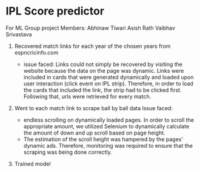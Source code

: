 # IPL Score predictor
For ML Group project 
Members:
    Abhinaw Tiwari
    Asish Rath
    Vaibhav Srivastava

1) Recovered match links for each year of the chosen years from espncricinfo.com
    - issue faced: Links could not simply be recovered by visiting the website because the data on the page was dynamic. Links were included in cards that were generated dynamically and loaded upon user interaction (click event on IPL strip). Therefore, in order to load the cards that included the link, the strip had to be clicked first. Following that, urls were retrieved for every match.

2) Went to each match link to scrape ball by ball data
Issue faced: 
    - endless scrolling on dynamically loaded pages. In order to scroll the appropriate amount, we utilized Selenium to dynamically calculate the amount of down and up scroll based on page height.
    - The estimation of the scroll height was hampered by the pages' dynamic ads. Therefore, monitoring was required to ensure that the scraping was being done correctly.

3) Trained model